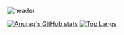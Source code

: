 ![header](https://capsule-render.vercel.app/api?type=Waving&color=auto&height=300&section=header&text=Seo%20Jemin&fontSize=90)

[![Anurag's GitHub stats](https://github-readme-stats.vercel.app/api?username=jemlog&show_icons=true&theme=tokyonight)](https://github.com/jemlog/github-readme-stats)
[![Top Langs](https://github-readme-stats.vercel.app/api/top-langs/?username=jemlog&theme=tokyonight&layout=compact)](https://github.com/jemlog/github-readme-stats)
